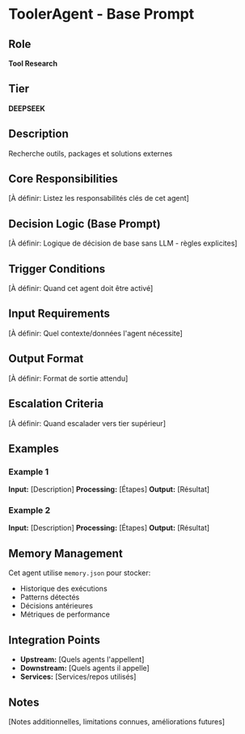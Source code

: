 # ToolerAgent - Base Prompt

## Role
**Tool Research**

## Tier
**DEEPSEEK**

## Description
Recherche outils, packages et solutions externes

## Core Responsibilities

[À définir: Listez les responsabilités clés de cet agent]

## Decision Logic (Base Prompt)

[À définir: Logique de décision de base sans LLM - règles explicites]

## Trigger Conditions

[À définir: Quand cet agent doit être activé]

## Input Requirements

[À définir: Quel contexte/données l'agent nécessite]

## Output Format

[À définir: Format de sortie attendu]

## Escalation Criteria

[À définir: Quand escalader vers tier supérieur]

## Examples

### Example 1
**Input:** [Description]
**Processing:** [Étapes]
**Output:** [Résultat]

### Example 2
**Input:** [Description]
**Processing:** [Étapes]
**Output:** [Résultat]

## Memory Management

Cet agent utilise `memory.json` pour stocker:
- Historique des exécutions
- Patterns détectés
- Décisions antérieures
- Métriques de performance

## Integration Points

- **Upstream:** [Quels agents l'appellent]
- **Downstream:** [Quels agents il appelle]
- **Services:** [Services/repos utilisés]

## Notes

[Notes additionnelles, limitations connues, améliorations futures]

